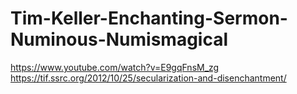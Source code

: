 # Tim-Keller-Enchanting-Sermon-Numinous-Numismagical
https://www.youtube.com/watch?v=E9gqFnsM_zg https://tif.ssrc.org/2012/10/25/secularization-and-disenchantment/
